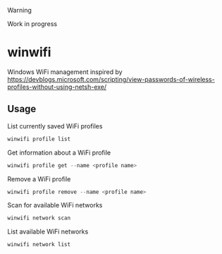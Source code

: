 > [!WARNING]
> Work in progress

# winwifi
Windows WiFi management inspired by https://devblogs.microsoft.com/scripting/view-passwords-of-wireless-profiles-without-using-netsh-exe/

## Usage
List currently saved WiFi profiles
```powershell
winwifi profile list
```

Get information about a WiFi profile
```powershell
winwifi profile get --name <profile name>
```

Remove a WiFi profile
```powershell
winwifi profile remove --name <profile name>
```

Scan for available WiFi networks
```powershell
winwifi network scan
```

List available WiFi networks
```powershell
winwifi network list
```
